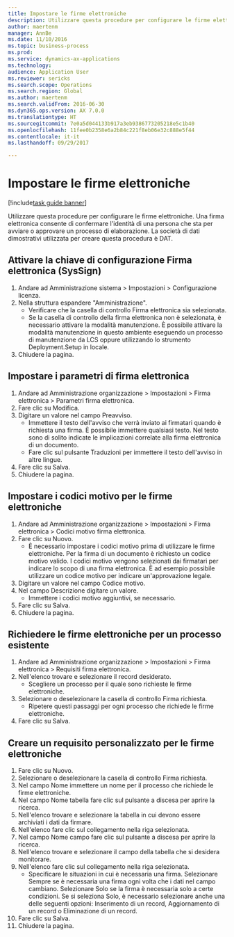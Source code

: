 ```yaml
--- 
title: Impostare le firme elettroniche
description: Utilizzare questa procedure per configurare le firme elettroniche.
author: maertenm
manager: AnnBe
ms.date: 11/10/2016
ms.topic: business-process
ms.prod: 
ms.service: dynamics-ax-applications
ms.technology: 
audience: Application User
ms.reviewer: sericks
ms.search.scope: Operations
ms.search.region: Global
ms.author: maertenm
ms.search.validFrom: 2016-06-30
ms.dyn365.ops.version: AX 7.0.0
ms.translationtype: HT
ms.sourcegitcommit: 7e0a5d044133b917a3eb9386773205218e5c1b40
ms.openlocfilehash: 11fee0b2358e6a2b84c221f8eb06e32c888e5f44
ms.contentlocale: it-it
ms.lasthandoff: 09/29/2017

---
```

# <a name="set-up-electronic-signatures"></a>Impostare le firme elettroniche

[!include[task guide banner](../../includes/task-guide-banner.md)]

Utilizzare questa procedure per configurare le firme elettroniche. Una firma elettronica consente di confermare l'identità di una persona che sta per avviare o approvare un processo di elaborazione. La società di dati dimostrativi utilizzata per creare questa procedura è DAT.


## <a name="enable-the-electronic-signature-configuration-key"></a>Attivare la chiave di configurazione Firma elettronica (SysSign)
1. Andare ad Amministrazione sistema > Impostazioni > Configurazione licenza.
2. Nella struttura espandere "Amministrazione".
    * Verificare che la casella di controllo Firma elettronica sia selezionata.  
    * Se la casella di controllo della firma elettronica non è selezionata, è necessario attivare la modalità manutenzione. È possibile attivare la modalità manutenzione in questo ambiente eseguendo un processo di manutenzione da LCS oppure utilizzando lo strumento Deployment.Setup in locale.  
3. Chiudere la pagina.

## <a name="set-up-electronic-signature-parameters"></a>Impostare i parametri di firma elettronica
1. Andare ad Amministrazione organizzazione > Impostazioni > Firma elettronica > Parametri firma elettronica.
2. Fare clic su Modifica.
3. Digitare un valore nel campo Preavviso.
    * Immettere il testo dell'avviso che verrà inviato ai firmatari quando è richiesta una firma. È possibile immettere qualsiasi testo. Nel testo sono di solito indicate le implicazioni correlate alla firma elettronica di un documento.  
    * Fare clic sul pulsante Traduzioni per immettere il testo dell'avviso in altre lingue.  
4. Fare clic su Salva.
5. Chiudere la pagina.

## <a name="set-up-reason-codes-for-electronic-signatures"></a>Impostare i codici motivo per le firme elettroniche
1. Andare ad Amministrazione organizzazione > Impostazioni > Firma elettronica > Codici motivo firma elettronica.
2. Fare clic su Nuovo.
    * È necessario impostare i codici motivo prima di utilizzare le firme elettroniche. Per la firma di un documento è richiesto un codice motivo valido.     I codici motivo vengono selezionati dai firmatari per indicare lo scopo di una firma elettronica. È ad esempio possibile utilizzare un codice motivo per indicare un'approvazione legale.  
3. Digitare un valore nel campo Codice motivo.
4. Nel campo Descrizione digitare un valore.
    * Immettere i codici motivo aggiuntivi, se necessario.  
5. Fare clic su Salva.
6. Chiudere la pagina.

## <a name="require-electronic-signatures-for-existing-processes"></a>Richiedere le firme elettroniche per un processo esistente
1. Andare ad Amministrazione organizzazione > Impostazioni > Firma elettronica > Requisiti firma elettronica.
2. Nell'elenco trovare e selezionare il record desiderato.
    * Scegliere un processo per il quale sono richieste le firme elettroniche.  
3. Selezionare o deselezionare la casella di controllo Firma richiesta.
    * Ripetere questi passaggi per ogni processo che richiede le firme elettroniche.  
4. Fare clic su Salva.

## <a name="create-a-custom-requirement-for-electronic-signatures"></a>Creare un requisito personalizzato per le firme elettroniche
1. Fare clic su Nuovo.
2. Selezionare o deselezionare la casella di controllo Firma richiesta.
3. Nel campo Nome immettere un nome per il processo che richiede le firme elettroniche.
4. Nel campo Nome tabella fare clic sul pulsante a discesa per aprire la ricerca.
5. Nell'elenco trovare e selezionare la tabella in cui devono essere archiviati i dati da firmare.
6. Nell'elenco fare clic sul collegamento nella riga selezionata.
7. Nel campo Nome campo fare clic sul pulsante a discesa per aprire la ricerca.
8. Nell'elenco trovare e selezionare il campo della tabella che si desidera monitorare.
9. Nell'elenco fare clic sul collegamento nella riga selezionata.
    * Specificare le situazioni in cui è necessaria una firma.     Selezionare Sempre se è necessaria una firma ogni volta che i dati nel campo cambiano.     Selezionare Solo se la firma è necessaria solo a certe condizioni. Se si seleziona Solo, è necessario selezionare anche una delle seguenti opzioni: Inserimento di un record, Aggiornamento di un record o Eliminazione di un record.  
10. Fare clic su Salva.
11. Chiudere la pagina.



